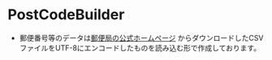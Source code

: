 # PostCodeBuilder
 
- 郵便番号等のデータは[郵便局の公式ホームページ](https://www.post.japanpost.jp/zipcode/download.html) からダウンロードしたCSVファイルをUTF-8にエンコードしたものを読み込む形で作成しております。

